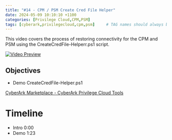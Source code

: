 ```yaml
---
title: "#14 - CPM / PSM Create Cred File Helper"
date: 2024-05-09 10:10:10 +1100
categories: [Privilege Cloud,CPM,PSM]
tags: [cyberark,privilegecloud,cpm,psm]     # TAG names should always be lowercase
---
```


This video covers the process of restoring connectivity for the CPM and PSM using the CreateCredFile-Helperr.ps1 script.

[![Video Preview](https://i.ytimg.com/vi/fsGSHLYtafM/maxresdefault.jpg)](https://www.youtube.com/watch?v=fsGSHLYtafM)

## Objectives
- Demo CreateCredFile-Helper.ps1

[CyberArk Marketplace - CyberArk Privilege Cloud Tools](https://cyberark.my.site.com/mplace/s/#a352J000000GWAZQA4-a392J000002tNgLQAU)

# Timeline
- Intro 0:00
- Demo 1:23